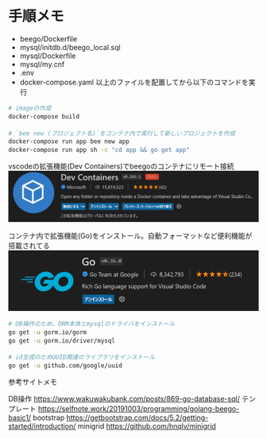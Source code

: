# 手順メモ

- beego/Dockerfile
- mysql/initdb.d/beego_local.sql
- mysql/Dockerfile
- mysql/my.cnf
- .env
- docker-compose.yaml
以上のファイルを配置してから以下のコマンドを実行

```sh
# imageの作成
docker-compose build

# `bee new (プロジェクト名)`をコンテナ内で実行して新しいプロジェクトを作成
docker-compose run app bee new app
docker-compose run app sh -c "cd app && go get app"
```

vscodeの拡張機能(Dev Containers)でbeegoのコンテナにリモート接続
![Dev Containers](./image/拡張機能_Dev_Containers.png)

コンテナ内で拡張機能(Go)をインストール。自動フォーマットなど便利機能が搭載されてる
![Go](./image/拡張機能_Go.png)


```sh
# DB操作のため、ORM本体とmysqlのドライバをインストール
go get -u gorm.io/gorm
go get -u gorm.io/driver/mysql

# id生成のためUUID関連のライブラリをインストール
go get -u github.com/google/uuid
```




参考サイトメモ

DB操作
https://www.wakuwakubank.com/posts/869-go-database-sql/
テンプレート
https://selfnote.work/20191003/programming/golang-beego-basic1/
bootstrap
https://getbootstrap.com/docs/5.2/getting-started/introduction/
minigrid
https://github.com/hnqlv/minigrid